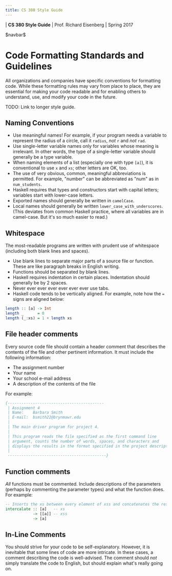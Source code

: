 ```yaml
---
title: CS 380 Style Guide
---
```


<div id="header">

| **CS 380 Style Guide**
| Prof. Richard Eisenberg
| Spring 2017

</div>

\$navbar\$

Code Formatting Standards and Guidelines
========================================

All organizations and companies have specific conventions for formatting code.
While these formatting rules may vary from place to place, they are essential
for making your code readable and for enabling others to understand, use, and
modify your code in the future.

TODO: Link to longer style guide.

Naming Conventions
------------------

 * Use meaningful names!  For example, if your program needs a variable to represent the radius of a circle, call it `radius`, *not* `r` and *not* `rad`.
 * Use single-letter variable names only for variables whose meaning is irrelevant. In other words, the
 type of a single-letter variable should generally be a type variable.
 * When naming elements of a list (especially one with type `[a]`), it is conventional to use `x` and `xs`;
 other letters are OK, too.
 * The use of very obvious, common, meaningful abbreviations is permitted. For example, "number" can be abbreviated as "num" as in `num_students`.
 * Haskell requires that types and constructors start with capital letters; variables start with lower-case letters.
 * Exported names should generally be written in `camelCase`.
 * Local names should generally be written `lower_case_with_underscores`. (This deviates from common
 Haskell practice, where all variables are in camel-case. But it's so much easier to read.)

Whitespace
----------

The most-readable programs are written with prudent use of whitespace
(including both blank lines and spaces).

 * Use blank lines to separate major parts of a source file or function. These are like paragraph breaks in English writing.
 * Functions should be separated by blank lines.
 * Haskell requires indentation in certain places. Indentation should generally be by 2 spaces.
 * Never ever ever ever ever ever ever use tabs.
 * Haskell code tends to be vertically aligned. For example, note how the `=` signs are aligned below:

```haskell
length :: [a] -> Int
length _      = 0
length (_:xs) = 1 + length xs
```

File header comments
--------------------

Every source code file should contain a header comment that describes the
contents of the file and other pertinent information. It must include the
following information:

  * The assignment number
  * Your name
  * Your school e-mail address
  * A description of the contents of the file

For example:

```haskell
{------------------------------------------
 | Assignment 4
 | Name:    Barbara Smith
 | E-mail:  bsmith22@brynmawr.edu
 |
 | The main driver program for project 4.
 |
 | This program reads the file specified as the first command line
 | argument, counts the number of words, spaces, and characters and
 | displays the results in the format specified in the project description.
 |
 -------------------------------------------}
```

Function comments
-----------------

*All* functions must be commented. Include descriptions of the parameters
(perhaps by commenting the parameter types) and what the function does. For example:

```haskell
-- Inserts the xs between every element of xss and concatenates the result.
intercalate :: [a]   -- xs
            -> [[a]] -- xss
            -> [a]
```

In-Line Comments
----------------

You should strive for your code to be self-explanatory. However, it is inevitable
that some lines of code are more intricate. In these cases, a comment describing
the code is well-advised. The comment should *not* simply translate the code to
English, but should explain what's really going on.

